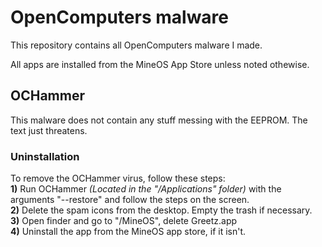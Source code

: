 # OpenComputers malware
This repository contains all OpenComputers malware I made.

All apps are installed from the MineOS App Store unless noted othewise.

## OCHammer
This malware does not contain any stuff messing with the EEPROM. The text just threatens.
### Uninstallation
To remove the OCHammer virus, follow these steps:
<br>**1)** Run OCHammer *(Located in the "/Applications" folder)* with the arguments "--restore" and follow the steps on the screen.
<br>**2)** Delete the spam icons from the desktop. Empty the trash if necessary.
<br>**3)** Open finder and go to "/MineOS", delete Greetz.app
<br>**4)** Uninstall the app from the MineOS app store, if it isn't.
